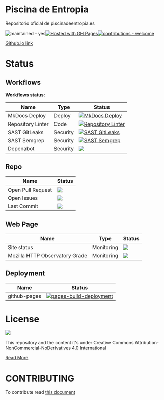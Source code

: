 # Piscina de Entropia
Repositorio oficial de piscinadeentropia.es

![maintained - yes](https://img.shields.io/badge/maintained-yes-blue)[![Hosted with GH Pages](https://img.shields.io/badge/Hosted_with-GitHub_Pages-blue?logo=github&logoColor=white)](https://pages.github.com/ "Go to GitHub Pages homepage")[![contributions - welcome](https://img.shields.io/badge/contributions-welcome-blue)](/CONTRIBUTING.md "Go to contributions doc")

[Github.io link](https://isaaker.github.io/piscinadeentropia/)

# Status

## Workflows

**Workflows status:**

|Name|Type|Status|
|--|--|--|
|MkDocs Deploy|Deploy|[![MkDocs Deploy](https://github.com/Isaaker/piscinadeentropia/actions/workflows/deploy_gh-pages.yml/badge.svg?branch=main)](https://github.com/Isaaker/piscinadeentropia/actions/workflows/deploy_gh-pages.yml)|
|Repository Linter|Code|[![Repository Linter](https://github.com/Isaaker/piscinadeentropia/actions/workflows/repolint.yml/badge.svg)](https://github.com/Isaaker/piscinadeentropia/actions/workflows/repolint.yml)|
|SAST GitLeaks|Security|[![SAST GitLeaks](https://github.com/Isaaker/piscinadeentropia/actions/workflows/sast-gitleaks.yml/badge.svg)](https://github.com/Isaaker/piscinadeentropia/actions/workflows/sast-gitleaks.yml)|
|SAST Semgrep|Security|[![SAST Semgrep](https://github.com/Isaaker/piscinadeentropia/actions/workflows/sast-semgrep.yml/badge.svg)](https://github.com/Isaaker/piscinadeentropia/actions/workflows/sast-semgrep.yml)|
|Depenabot|Security|![](https://badgen.net/github/dependabot/isaaker/piscinadeentropia)|

## Repo

|Name|Status|
|--|--|
|Open Pull Request|![](https://badgen.net/github/open-prs/isaaker/piscinadeentropia)|
|Open Issues|![](https://badgen.net/github/open-issues/isaaker/piscinadeentropia)|
|Last Commit|![](https://img.shields.io/github/last-commit/isaaker/piscinadeentropia)|

## Web Page

|Name|Type|Status|
|--|--|--|
|Site status|Monitoring|![](https://img.shields.io/website?url=https%3A%2F%2Fisaaker.github.io%2Fpiscinadeentropia%2F)|
|Mozilla HTTP Observatory Grade|Monitoring|![](https://img.shields.io/mozilla-observatory/grade/piscinadeentropia.es?publish)|

## Deployment

|Name|Status|
|--|--|
|github-pages|[![pages-build-deployment](https://github.com/Isaaker/piscinadeentropia/actions/workflows/pages/pages-build-deployment/badge.svg?branch=gh-pages)](https://github.com/Isaaker/piscinadeentropia/actions/workflows/pages/pages-build-deployment)|
# License

![](https://i.creativecommons.org/l/by-nc-nd/4.0/88x31.png)

This repository and the content it's under Creative Commons Attribution-NonCommercial-NoDerivatives 4.0 International  

[Read More](https://github.com/Isaaker/piscinadeentropia/blob/main/LICENSE.txt)

# CONTRIBUTING
To contribute read [this document](https://github.com/Isaaker/piscinadeentropia/blob/main/CONTRIBUTING.md)
